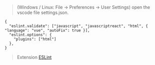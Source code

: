> (Windows / Linux: File -> Preferences -> User Settings) open the vscode file settings.json.

```
{
  "eslint.validate": ["javascript", "javascriptreact", "html", { "language": "vue", "autoFix": true }],
  "eslint.options": {
    "plugins": ["html"]
  },
}
```

> Extension
> [ESLint](https://marketplace.visualstudio.com/items?itemName=dbaeumer.vscode-eslint)

